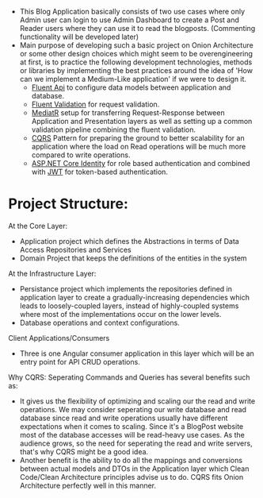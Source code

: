 

- This Blog Application basically consists of two use cases where only Admin user can login to use Admin Dashboard to create a Post and Reader users where they can use it to read the blogposts. (Commenting functionality will be developed later)
- Main purpose of developing such a basic project on Onion Architecture or some other design choices which might seem to be overengineering at first, is to practice the following development technologies, methods or libraries by implementing the best practices around the idea of 'How can we implement a Medium-Like application' if we were to design it.
   * [Fluent Api](https://learn.microsoft.com/en-us/ef/ef6/modeling/code-first/fluent/types-and-properties) to configure data models between application and database.
   * [Fluent Validation](https://docs.fluentvalidation.net/en/latest/aspnet.html) for request validation.
   * [MediatR](https://github.com/jbogard/MediatR) setup for transferring Request-Response between Application and Presentation layers as well as setting up a common validation pipeline combining the fluent validation.
   * [CQRS](https://learn.microsoft.com/en-us/azure/architecture/patterns/cqrs) Pattern for preparing the ground to better scalability for an application where the load on Read operations will be much more compared to write operations.
   * [ASP.NET Core Identity](https://learn.microsoft.com/en-us/aspnet/core/security/authentication/identity?view=aspnetcore-9.0&tabs=visual-studio) for role based authentication and combined with [JWT](https://jwt.io/introduction) for token-based authentication.

# Project Structure:

At the Core Layer:
- Application project which defines the Abstractions in terms of Data Access Repositories and Services
- Domain Project that keeps the definitions of the entities in the system

At the Infrastructure Layer:
- Persistance project which implements the repositories defined in application layer to create a gradually-increasing dependencies which leads to loosely-coupled layers, instead of highly-coupled systems where most of the implementations occur on the lower levels.
- Database operations and context configurations.

Client Applications/Consumers
- Three is one Angular consumer application in this layer which will be an entry point for API CRUD operations.

Why CQRS: Seperating Commands and Queries has several benefits such as:
- It gives us the flexibility of optimizing and scaling our the read and write operations. We may consider seperating our write database and read database since read and write operations usually have different expectations when it comes to scaling. Since it's a BlogPost website most of the database accesses will be read-heavy use cases. As the audience grows, so the need for seperating the read and write servers, that's why CQRS might be a good idea.
- Another benefit is the ability to do all the mappings and conversions between actual models and DTOs in the Application layer which Clean Code/Clean Architecture principles advise us to do. CQRS fits Onion Architecture perfectly well in this manner.

